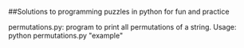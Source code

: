 ##Solutions to programming puzzles in python for fun and practice

permutations.py: program to print all permutations of a string. 
Usage:
	python permutations.py "example"




